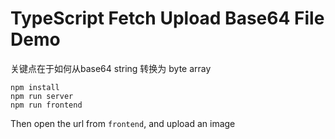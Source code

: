 TypeScript Fetch Upload Base64 File Demo
=============================

关键点在于如何从base64 string 转换为 byte array

```
npm install
npm run server
npm run frontend
```

Then open the url from `frontend`, and upload an image
